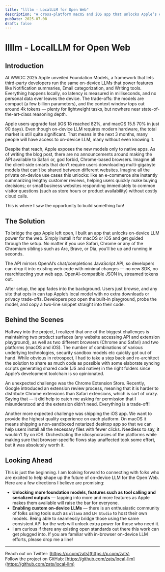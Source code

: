 ```yaml
---
title: "llllm - LocalLLM for Open Web"
description: "A cross-platform macOS and iOS app that unlocks Apple’s on-device LLMs for any website, offering OpenAI-compatible APIs for privacy-preserving, low-latency AI directly in Safari, Chrome, and beyond. It bridges native-only limitations with a seamless developer and user experience."
pubDate: 2025-07-08
draft: false
---
```


# llllm - LocalLLM for Open Web

## Introduction

At WWDC 2025 Apple unveiled Foundation Models, a framework that lets third-party developers run the same on-device LLMs that power features like Notification summaries, Email categorization, and Writing tools. Everything happens locally, so latency is measured in milliseconds, and no personal data ever leaves the device. The trade-offs: the models are compact (a few billion parameters), and the context window tops out around 4k tokens — plenty for lightweight tasks, but nowhere near state-of-the-art-class reasoning depth.

Apple users upgrade fast (iOS 18 reached 82%, and macOS 15.5 70% in just 90 days). Even though on-device LLM requires modern hardware, the total market is still quite significant. That means in the next 3 months, many people will have access to on-device LLM, many without even knowing it.

Despite that reach, Apple exposes the new models only to native apps. As of writing the blog post, there are no announcements around making the API available to Safari or, god forbid, Chrome-based browsers. Imagine all the client-side smarts that don’t require users downloading multi-gigabyte models that can’t be shared between different websites. Imagine all the private on-device use cases this unlocks: like an e-commerce site instantly summarizing lengthy customer reviews, helping users quickly make buying decisions; or small business websites responding immediately to common visitor questions (such as store hours or product availability) without costly cloud calls.

This is where I saw the opportunity to build something fun!

## The Solution

To bridge the gap Apple left open, I built an app that unlocks on-device LLM power for the web. Simply install it for macOS or iOS and get guided through the setup. No matter if you use Safari, Chrome or any of the Chromium siblings such as Arc, Brave, or Dia, you’ll be up and running in seconds.

The API mirrors OpenAI’s chat/completions JavaScript API, so developers can drop it into existing web code with minimal changes — no new SDK, no rearchitecting your web app. OpenAI-compatible JSON in, streamed tokens out.

After setup, the app fades into the background. Users just browse, and any site that opts in can tap Apple’s local model with no extra downloads or privacy trade-offs. Developers pop open the built-in playground, probe the model, and copy a two-line snippet straight into their code.

## Behind the Scenes

Halfway into the project, I realized that one of the biggest challenges is maintaining two product surfaces (any website accessing API and extension playground), as well as two different browsers (Chrome and Safari) and two platforms (macOS and iOS). The number of combinations of various underlying technologies, security sandbox models etc quickly got out of hand. While obvious in retrospect, I had to take a step back and re-architect the solution to share as much code as possible with some elaborate syncing scripts generating shared code (JS and native) in the right folders since Apple’s development toolchain is so opinionated.

An unexpected challenge was the Chrome Extension Store. Recently, Google introduced an extension review process, meaning that it is harder to distribute Chrome extensions than Safari extensions, which is sort of crazy. Saying that — it did help to catch me asking for permission that I misunderstood and the extension didn’t need. Everything is a trade-off!

Another more expected challenge was shipping the iOS app. We want to provide the highest quality experience on each platform. On macOS it means shipping a non-sandboxed notarized desktop app so that we can help users install all the necessary files with fewer clicks. Needless to say, it wouldn’t fly on iOS. Orchestrating the idiosyncrasies of the platforms while making sure that browser-specific flows stay unaffected took some effort, but it was absolutely worth it.

## Looking Ahead

This is just the beginning. I am looking forward to connecting with folks who are excited to help shape up the future of on-device LLM for the Open Web. Here are a few directions I believe are promising:

- **Unlocking more foundation models, features such as tool calling and serialized outputs** — tapping into more and more features as Apple makes them available will raise the bar for everyone.
- **Enabling custom on-device LLMs** — there is an enthusiastic community of folks using tools such as `ollama` and `LM Studio` to host their own models. Being able to seamlessly bridge those using the same consistent API for the web will unlock extra power for those who need it.
- I am curious if there any existing open standards out there this work can get plugged into. If you are familiar with in-browser on-device LLM efforts, please drop me a line!

---

Reach out on Twitter: [https://x.com/zats](https://x.com/zats)  
Follow the project on GitHub: [https://github.com/zats/local-llm](https://github.com/zats/local-llm)
